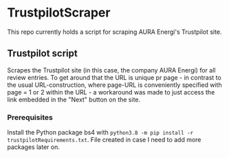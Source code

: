 # TrustpilotScraper
This repo currently holds a script for scraping AURA Energi's Trustpilot site.

## Trustpilot script
Scrapes the Trustpilot site (in this case, the company AURA Energi) for all review entries. To get around that the URL is unique pr page - in contrast to the usual URL-construction, where page-URL is conveniently specified with page = 1 or 2 within the URL - a workaround was made to just access the link embedded in the "Next" button on the site.

### Prerequisites
Install the Python package bs4 with `python3.8 -m pip install -r trustpilotRequirements.txt`. File created in case I need to add more packages later on.
